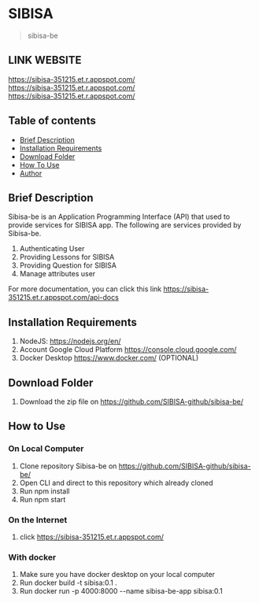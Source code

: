 # SIBISA

> sibisa-be

## LINK WEBSITE

https://sibisa-351215.et.r.appspot.com/ </br>
https://sibisa-351215.et.r.appspot.com/ </br>
https://sibisa-351215.et.r.appspot.com/

## Table of contents

- [Brief Description](#brief-description)
- [Installation Requirements](#installation-requirements)
- [Download Folder](#download-folder)
- [How To Use](#how-to-use)
- [Author](#author)

## Brief Description

Sibisa-be is an Application Programming Interface (API) that used to provide services for SIBISA app.
The following are services provided by Sibisa-be.

1. Authenticating User
2. Providing Lessons for SIBISA
3. Providing Question for SIBISA
4. Manage attributes user

For more documentation, you can click this link https://sibisa-351215.et.r.appspot.com/api-docs

## Installation Requirements

1. NodeJS: https://nodejs.org/en/
2. Account Google Cloud Platform https://console.cloud.google.com/
3. Docker Desktop https://www.docker.com/ (OPTIONAL)

## Download Folder

1. Download the zip file on https://github.com/SIBISA-github/sibisa-be/

## How to Use

### On Local Computer

1. Clone repository Sibisa-be on https://github.com/SIBISA-github/sibisa-be/
2. Open CLI and direct to this repository which already cloned
3. Run npm install
4. Run npm start

### On the Internet

1. click https://sibisa-351215.et.r.appspot.com/

### With docker

1. Make sure you have docker desktop on your local computer
2. Run docker build -t sibisa:0.1 .
3. Run docker run -p 4000:8000 --name sibisa-be-app sibisa:0.1
